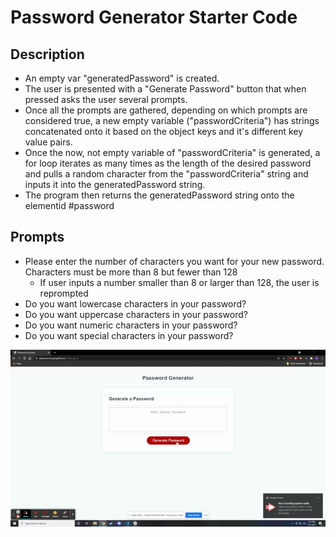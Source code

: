 # Password Generator Starter Code
## Description
- An empty var "generatedPassword" is created.
- The user is presented with a "Generate Password" button that when pressed asks the user several prompts.
- Once all the prompts are gathered, depending on which prompts are considered true, a new empty variable ("passwordCriteria") has strings concatenated onto it based on the object keys and it's different key value pairs. 
- Once the now, not empty variable of "passwordCriteria" is generated, a for loop iterates as many times as the length of the desired password and pulls a random character from the "passwordCriteria" string and inputs it into the generatedPassword string. 
- The program then returns the generatedPassword string onto the elementid #password

## Prompts
- Please enter the number of characters you want for your new password. Characters must be more than 8 but fewer than 128
  - If user inputs a number smaller than 8 or larger than 128, the user is reprompted
- Do you want lowercase characters in your password? 
- Do you want uppercase characters in your password? 
- Do you want numeric characters in your password? 
- Do you want special characters in your password? 

[![GIF of Password Generator](https://github.com/dannyramirezgd/challenge-3/blob/main/Develop/Password%20Generator.gif)]()